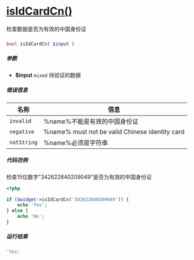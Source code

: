 [isIdCardCn()](http://twinh.github.com/widget/api/isIdCardCn)
=============================================================

检查数据是否为有效的中国身份证

### 
```php
bool isIdCardCn( $input )
```

##### 参数
* **$input** `mixed` 待验证的数据

##### 错误信息
| **名称**              | **信息**                                                       | 
|-----------------------|----------------------------------------------------------------|
| `invalid`             | %name%不能是有效的中国身份证                                   |
| `negative`            | %name% must not be valid Chinese identity card                 |
| `notString`           | %name%必须是字符串                                             |

##### 代码范例
检查15位数字"342622840209049"是否为有效的中国身份证
```php
<?php

if ($widget->isIdCardCn('342622840209049')) {
    echo 'Yes';
} else {
    echo 'No';
}
```
##### 运行结果
```php
'Yes'
```
